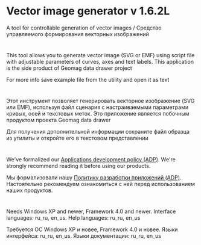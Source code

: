 # Vector image generator v 1.6.2L

A tool for controllable generation of vector images / Средство управляемого формирования векторных изображений

#

This tool allows you to generate vector image (SVG or EMF) using script file with adjustable parameters of curves,
axes and text labels. This application is the side product of Geomag data drawer project

For more info save example file from the utility and open it as text

#

Этот инструмент позволяет генерировать векторное изображение (SVG или EMF), используя файл сценария
с настраиваемыми параметрами кривых, осей и текстовых меток. Это приложение является побочным продуктом
проекта Geomag data drawer

Для получения дополнительной информации сохраните файл образца из утилиты и откройте его в текстовом представлении

#

We've formalized our [Applications development policy (ADP)](https://vk.com/@rdaaow_fupl-adp).
We're strongly recommend reading it before using our products.

Мы формализовали нашу [Политику разработки приложений (ADP)](https://vk.com/@rdaaow_fupl-adp).
Настоятельно рекомендуем ознакомиться с ней перед использованием наших продуктов.

#

Needs Windows XP and newer, Framework 4.0 and newer. Interface languages: ru_ru, en_us. Help languages: ru_ru, en_us

Требуется ОС Windows XP и новее, Framework 4.0 и новее. Языки интерфейса: ru_ru, en_us. Языки документации: ru_ru, en_us
